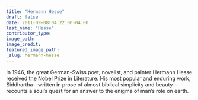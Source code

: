 ```yaml
---
title: "Hermann Hesse"
draft: false
date: 2011-09-08T04:22:00-04:00
last_name: "Hesse"
contributor_type:
image_path:
image_credit:
featured_image_path:
_slug: hermann-hesse
---
```


In 1946, the great German-Swiss poet, novelist, and painter Hermann Hesse received the Nobel Prize in Literature. His most popular and enduring work, Siddhartha—written in prose of almost biblical simplicity and beauty—recounts a soul’s quest for an answer to the enigma of man’s role on earth.

